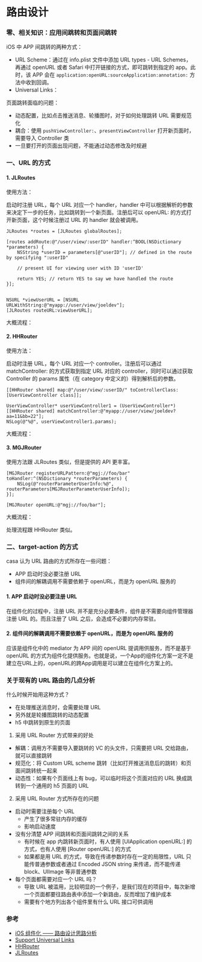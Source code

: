 # 路由设计



### 零、相关知识：应用间跳转和页面间跳转

iOS 中 APP 间跳转的两种方式：
- URL Scheme：通过在 info.plist 文件中添加 URL types - URL Schemes，再通过 openURL 或者 Safari 中打开链接的方式，即可跳转到指定的 app。此时，该 APP 会在 `application:openURL:sourceApplication:annotation:` 方法中收到回调。
- Universal Links：


页面跳转面临的问题：
- 动态配置，比如点击推送消息、轮播图时，对于如何处理跳转 URL 需要规范化
- 耦合：使用 `pushViewController:`、`presentViewController` 打开新页面时，需要导入 Controller 类
- 一旦要打开的页面出现问题，不能通过动态修改及时规避




### 一、URL 的方式

#### 1. JLRoutes

使用方法：

启动时注册 URL，每个 URL 对应一个 handler，handler 中可以根据解析的参数来决定下一步的任务，比如跳转到一个新页面。注册后可以 openURL: 的方式打开新页面，这个时候注册过 URL 的 handler 就会被调用。

```
JLRoutes *routes = [JLRoutes globalRoutes];

[routes addRoute:@"/user/view/:userID" handler:^BOOL(NSDictionary *parameters) {
    NSString *userID = parameters[@"userID"]; // defined in the route by specifying ":userID"

    // present UI for viewing user with ID 'userID'

    return YES; // return YES to say we have handled the route
}];


NSURL *viewUserURL = [NSURL URLWithString:@"myapp://user/view/joeldev"];
[JLRoutes routeURL:viewUserURL];

```

大概流程：


#### 2. HHRouter

使用方法：

启动时注册 URL，每个 URL 对应一个 controller。注册后可以通过 matchController: 的方式获取到指定 URL 对应的 controller，同时可以通过获取 Controller 的 params 属性（在 category 中定义的）得到解析后的参数。

```
[[HHRouter shared] map:@"/user/view/:userID/" toControllerClass:[UserViewController class]];

UserViewController* userViewController1 = (UserViewController*)[[HHRouter shared] matchController:@"myapp://user/view/joeldev?aa=11&bb=22"];
NSLog(@"%@", userViewController1.params);
```

大概流程：

#### 3. MGJRouter

使用方法跟 JLRoutes 类似，但是提供的 API 更丰富。

```
[MGJRouter registerURLPattern:@"mgj://foo/bar" toHandler:^(NSDictionary *routerParameters) {
    NSLog(@"routerParameterUserInfo:%@", routerParameters[MGJRouterParameterUserInfo]);
}];

[MGJRouter openURL:@"mgj://foo/bar"];

```

大概流程：

处理流程跟 HHRouter 类似。

### 二、target-action 的方式


casa 认为 URL 路由的方式所存在一些问题：
- APP 启动时没必要注册 URL
- 组件间的解耦调用不需要依赖于 openURL，而是为 openURL 服务的

#### 1. APP 启动时没必要注册 URL

在组件化的过程中，注册 URL 并不是充分必要条件，组件是不需要向组件管理器注册 URL 的。而且注册了 URL 之后，会造成不必要的内存常驻。


#### 2. 组件间的解耦调用不需要依赖于 openURL，而是为 openURL 服务的

应该是组件化中的 mediator 为 APP 间的 openURL 提调用供服务，而不是基于 openURL 的方式为组件化提供服务。也就是说，一个App的组件化方案一定不是建立在URL上的，openURL的跨App调用是可以建立在组件化方案上的。



### 关于现有的 URL 路由的几点分析

什么时候开始用这种方式？

- 在处理推送消息时，会需要处理 URL
- 另外就是轮播图跳转的动态配置
- h5 中跳转到原生的页面


1. 采用 URL Router 方式带来的好处

- 解耦：调用方不需要导入要跳转的 VC 的头文件，只需要把 URL 交给路由，就可以直接跳转
- 规范化：将 Custom URL scheme 跳转（比如打开推送消息后的跳转）和页面间跳转统一起来
- 动态性：如果有个页面线上有 bug，可以临时将这个页面对应的 URL 换成跳转到一个通用的 h5 页面的 URL

2. 采用 URL Router 方式所存在的问题

- 启动时需要注册每个 URL
  - 产生了很多常驻内存的缓存
  - 影响启动速度
- 没有分清楚 APP 间跳转和页面间跳转之间的关系
  - 有时候在 app 内跳转新页面时，有人使用 [UIApplication openURL:] 的方式，也有人使用 [Router openURL:] 的方式
  - 如果都是用 URL 的方式，导致在传递参数时存在一定的局限性，URL 只能传普通参数或者通过 Encoded JSON string 来传递，而不能传递 block、UIImage 等非普通参数
- 每个页面都需要对应一个 URL 吗？
  - 导致 URL 被滥用，比较明显的一个例子，是我们现在的项目中，每次新增一个页面都要往路由表中添加一个新路由，反而增加了维护成本
  - 需要有个地方列出各个组件里有什么 URL 接口可供调用


### 参考

- [iOS 组件化 —— 路由设计思路分析](https://www.jianshu.com/p/76da56b3bd55)
- [Support Universal Links](https://developer.apple.com/library/content/documentation/General/Conceptual/AppSearch/UniversalLinks.html)
- [HHRouter](https://github.com/lightory/HHRouter)
- [JLRoutes](https://github.com/joeldev/JLRoutes)
